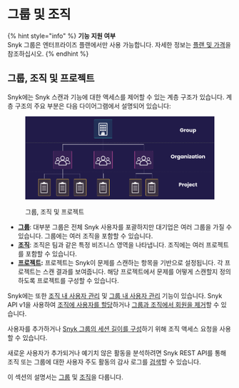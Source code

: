 # 그룹 및 조직

{% hint style="info" %}
**기능 지원 여부**\
Snyk 그룹은 엔터프라이즈 플랜에서만 사용 가능합니다. 자세한 정보는 [플랜 및 가격](https://snyk.io/plans/)을 참조하십시오.
{% endhint %}

## 그룹, 조직 및 프로젝트

Snyk에는 Snyk 스캔과 기능에 대한 액세스를 제어할 수 있는 계층 구조가 있습니다. 계층 구조의 주요 부분은 다음 다이어그램에서 설명되어 있습니다:

<figure><img src="../../.gitbook/assets/image (1) (1) (1) (2).png" alt="그룹, 조직 및 프로젝트"><figcaption><p>그룹, 조직 및 프로젝트</p></figcaption></figure>

* [**그룹**](groups/): 대부분 그룹은 전체 Snyk 사용자를 포괄하지만 대기업은 여러 그룹을 가질 수 있습니다. 그룹에는 여러 조직을 포함할 수 있습니다.
* [**조직**](organizations/): 조직은 팀과 같은 특정 비즈니스 영역을 나타냅니다. 조직에는 여러 프로젝트를 포함할 수 있습니다.
* [**프로젝트**](../snyk-projects/)**:** 프로젝트는 Snyk이 문제를 스캔하는 항목을 기반으로 설정됩니다. 각 프로젝트는 스캔 결과를 보여줍니다. 해당 프로젝트에서 문제를 어떻게 스캔할지 정의하도록 프로젝트를 구성할 수 있습니다.

Snyk에는 또한 [조직 내 사용자 관리](organizations/manage-users-in-organizations.md) 및 [그룹 내 사용자 관리](groups/manage-users-in-a-group.md) 기능이 있습니다. Snyk API v1을 사용하여 [조직에 사용자를 할당](../user-management-with-the-api/provision-users-to-organizations-using-the-api.md)하거나 [그룹과 조직에서 회원을 제거](../user-management-with-the-api/remove-members-from-groups-and-orgs-using-the-api.md)할 수 있습니다.

사용자를 추가하거나 [Snyk 그룹의 세션 길이를 구성](groups/configure-session-length-for-a-snyk-group.md)하기 위해 조직 액세스 요청을 사용할 수 있습니다.

새로운 사용자가 추가되거나 예기치 않은 활동을 분석하려면 Snyk REST API를 통해 조직 또는 그룹에 대한 사용자 주도 활동의 감사 로그를 [검색](../user-management-with-the-api/retrieve-audit-logs-of-user-initiated-activity-by-api-for-an-org-or-group.md)할 수 있습니다.

이 섹션의 설명서는 [그룹](groups/) 및 [조직](organizations/)을 다룹니다.
